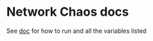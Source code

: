 # Network Chaos docs

See [doc](../docs/pod-ingress-shaping.md) for how to run and all the variables listed